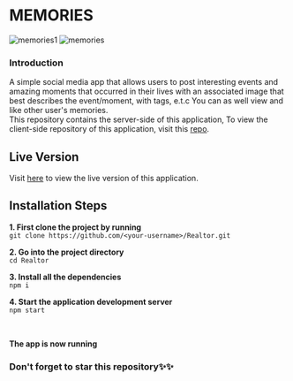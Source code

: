# MEMORIES

![memories1](https://user-images.githubusercontent.com/76836006/165225181-5d1236fc-2c8c-48d9-bf4a-66ecb1c97c7f.JPG)
![memories](https://user-images.githubusercontent.com/76836006/165225230-1e853b51-fe21-46fd-9a36-34272215f254.JPG)

### Introduction
A simple social media app that allows users to post interesting events and amazing moments that occurred in their lives with an associated image that best describes the event/moment, with tags, e.t.c
You can as well view and like other user's memories. <br />
This repository contains the server-side of this application, To view the client-side repository of this application, visit this [repo](https://github.com/Exclusiveideas/Memories-client).

## Live Version
Visit [here](https://memories-344309.web.app) to view the live version of this application.

## Installation Steps 
**1. First clone the project by running** <br />
   ``` git clone https://github.com/<your-username>/Realtor.git ```
<br />

**2. Go into the project directory**  <br />
   ``` cd Realtor ``` 
   <br />
   
**3. Install all the dependencies** <br />
    ``` npm i ``` 
    <br />
    
**4. Start the application development server**<br />
    ``` npm start ```

<br /> 


**The app is now running**
<br />


### Don't forget to star this repository✨✨
